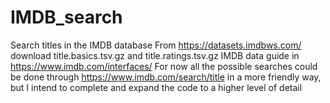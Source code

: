 # IMDB_search
Search titles in the IMDB database
From https://datasets.imdbws.com/ download title.basics.tsv.gz and title.ratings.tsv.gz
IMDB data guide in https://www.imdb.com/interfaces/
For now all the possible searches could be done through https://www.imdb.com/search/title in a more friendly way, but I intend to complete and expand the code to a higher level of detail
